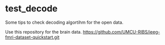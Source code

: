# test_decode

Some tips to check decoding algortihm for the open data.

Use this repository for the brain data.
https://github.com/UMCU-RIBS/ieeg-fmri-dataset-quickstart.git
